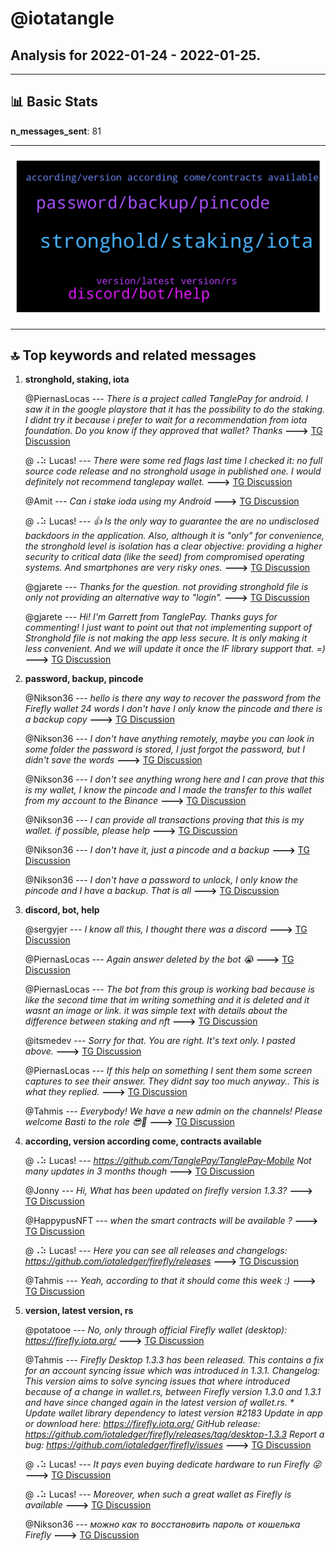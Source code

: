 # **@iotatangle**
 ## Analysis for **2022-01-24** - **2022-01-25**.

---

## 📊 **Basic Stats**

**n_messages_sent**: 81

---
![wordcloud](iotatangle_1Days_wordcloud.png)

---


## 🔝 **Top keywords and related messages**

1. **stronghold, staking, iota**

    @PiernasLocas --- *There is a project called TanglePay for android. I saw it in the google playstore that it has the possibility to do the staking. I didnt try it because i prefer to wait for a recommendation from iota foundation.  Do you know if they approved that wallet?  Thanks* **--->** [TG Discussion](https://t.me/iotatangle/307592)

    @⠠⠵ Lucas! --- *There were some red flags last time I checked it: no full source code release and no stronghold usage in published one. I would definitely not recommend tanglepay wallet.* **--->** [TG Discussion](https://t.me/iotatangle/307597)

    @Amit --- *Can i stake ioda using my Android* **--->** [TG Discussion](https://t.me/iotatangle/307590)

    @⠠⠵ Lucas! --- *👍 Is the only way to guarantee the are no undisclosed backdoors in the application. Also, although it is "only" for convenience, the stronghold level is isolation has a clear objective: providing a higher security to critical data (like the seed) from compromised operating systems. And smartphones are very risky ones.* **--->** [TG Discussion](https://t.me/iotatangle/307636)

    @gjarete --- *Thanks for the question. not providing stronghold file is only not providing an alternative way to "login".* **--->** [TG Discussion](https://t.me/iotatangle/307638)

    @gjarete --- *Hi! I'm Garrett from TanglePay. Thanks guys for commenting! I just want to point out that not implementing support of Stronghold file is not making the app less secure. It is only making it less convenient. And we will update it once the IF library support that. =)* **--->** [TG Discussion](https://t.me/iotatangle/307629)

2. **password, backup, pincode**

    @Nikson36 --- *hello is there any way to recover the password from the Firefly wallet 24 words I don't have I only know the pincode and there is a backup copy* **--->** [TG Discussion](https://t.me/iotatangle/307527)

    @Nikson36 --- *I don't have anything remotely, maybe you can look in some folder the password is stored, I just forgot the password, but I didn't save the words* **--->** [TG Discussion](https://t.me/iotatangle/307540)

    @Nikson36 --- *I don't see anything wrong here and I can prove that this is my wallet, I know the pincode and I made the transfer to this wallet from my account to the Binance* **--->** [TG Discussion](https://t.me/iotatangle/307552)

    @Nikson36 --- *I can provide all transactions proving that this is my wallet. if possible, please help* **--->** [TG Discussion](https://t.me/iotatangle/307554)

    @Nikson36 --- *I don't have it, just a pincode and a backup* **--->** [TG Discussion](https://t.me/iotatangle/307531)

    @Nikson36 --- *I don't have a password to unlock, I only know the pincode and I have a backup. That is all* **--->** [TG Discussion](https://t.me/iotatangle/307570)

3. **discord, bot, help**

    @sergyjer --- *I know all this, I thought there was a discord* **--->** [TG Discussion](https://t.me/iotatangle/307576)

    @PiernasLocas --- *Again answer deleted by the bot 😭* **--->** [TG Discussion](https://t.me/iotatangle/307557)

    @PiernasLocas --- *The bot from this group is working bad because is like the second time that im writing something and it is deleted and it wasnt an image or link.  it was simple text with details about the difference between staking and nft* **--->** [TG Discussion](https://t.me/iotatangle/307488)

    @itsmedev --- *Sorry for that. You are right. It's text only. I pasted above.* **--->** [TG Discussion](https://t.me/iotatangle/307490)

    @PiernasLocas --- *If this help on something I sent them some screen captures to see their answer.  They didnt say too much anyway..  This is what they replied.* **--->** [TG Discussion](https://t.me/iotatangle/307622)

    @Tahmis --- *Everybody! We have a new admin on the channels! Please welcome Basti to the role 😎💪* **--->** [TG Discussion](https://t.me/iotatangle/307502)

4. **according, version according come, contracts available**

    @⠠⠵ Lucas! --- *https://github.com/TanglePay/TanglePay-Mobile  Not many updates in 3 months though* **--->** [TG Discussion](https://t.me/iotatangle/307633)

    @Jonny --- *Hi, What has been updated on firefly version 1.3.3?* **--->** [TG Discussion](https://t.me/iotatangle/307611)

    @HappypusNFT --- *when the smart  contracts will be available ?* **--->** [TG Discussion](https://t.me/iotatangle/307518)

    @⠠⠵ Lucas! --- *Here you can see all releases and changelogs: https://github.com/iotaledger/firefly/releases* **--->** [TG Discussion](https://t.me/iotatangle/307613)

    @Tahmis --- *Yeah, according to that it should come this week :)* **--->** [TG Discussion](https://t.me/iotatangle/307579)

5. **version, latest version, rs**

    @potatooe --- *No, only through official Firefly wallet (desktop):  https://firefly.iota.org/* **--->** [TG Discussion](https://t.me/iotatangle/307591)

    @Tahmis --- *Firefly Desktop 1.3.3 has been released. This contains a fix for an account syncing issue which was introduced in 1.3.1.   Changelog:  This version aims to solve syncing issues that where introduced because of a change in wallet.rs, between Firefly version 1.3.0 and 1.3.1 and have since changed again in the latest version of wallet.rs.   * Update wallet library dependency to latest version #2183  Update in app or download here: https://firefly.iota.org/ GitHub release: https://github.com/iotaledger/firefly/releases/tag/desktop-1.3.3 Report a bug: https://github.com/iotaledger/firefly/issues* **--->** [TG Discussion](https://t.me/iotatangle/307563)

    @⠠⠵ Lucas! --- *It pays even buying dedicate hardware to run Firefly 😜* **--->** [TG Discussion](https://t.me/iotatangle/307628)

    @⠠⠵ Lucas! --- *Moreover, when such a great wallet as Firefly is available* **--->** [TG Discussion](https://t.me/iotatangle/307627)

    @Nikson36 --- *можно как то восстановить пароль от кошелька Firefly* **--->** [TG Discussion](https://t.me/iotatangle/307520)


